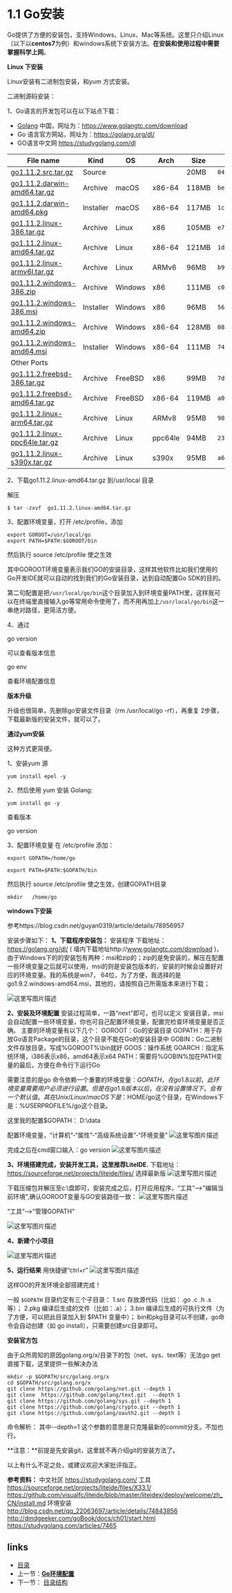 # **1.1  Go安装**

Go提供了方便的安装包，支持Windows、Linux、Mac等系统。这里只介绍Linux（以下以**centos7**为例）和windows系统下安装方法。**在安装和使用过程中需要掌握科学上网**。

**Linux 下安装**

Linux安装有二进制包安装，和yum 方式安装。

二进制源码安装：

1、Go语言的开发包可以在以下站点下载：

- [Golang](http://c.biancheng.net/golang/) 中国，网址为：https://www.golangtc.com/download
- Go 语言官方网站，网址为：https://golang.org/dl/
- GO语言中文网 https://studygolang.com/dl

| File name                                | Kind      | OS      | Arch    | Size  | SHA256 Checksum                          |
| ---------------------------------------- | --------- | ------- | ------- | ----- | ---------------------------------------- |
| [go1.11.2.src.tar.gz](https://dl.google.com/go/go1.11.2.src.tar.gz) | Source    |         |         | 20MB  | `042fba357210816160341f1002440550e952eb12678f7c9e7e9d389437942550` |
| [go1.11.2.darwin-amd64.tar.gz](https://dl.google.com/go/go1.11.2.darwin-amd64.tar.gz) | Archive   | macOS   | x86-64  | 118MB | `be2a9382ef85792280951a78e789e8891ddb1df4ac718cd241ea9d977c85c683` |
| [go1.11.2.darwin-amd64.pkg](https://dl.google.com/go/go1.11.2.darwin-amd64.pkg) | Installer | macOS   | x86-64  | 117MB | `1cb34dffecb3c3d441667954bab5b7fdb048c40704b76cd801f09796b909ff50` |
| [go1.11.2.linux-386.tar.gz](https://dl.google.com/go/go1.11.2.linux-386.tar.gz) | Archive   | Linux   | x86     | 105MB | `e74f2f37b43b9b1bcf18008a11e0efb8921b41dff399a4f48ac09a4f25729881` |
| [go1.11.2.linux-amd64.tar.gz](https://dl.google.com/go/go1.11.2.linux-amd64.tar.gz) | Archive   | Linux   | x86-64  | 121MB | `1dfe664fa3d8ad714bbd15a36627992effd150ddabd7523931f077b3926d736d` |
| [go1.11.2.linux-armv6l.tar.gz](https://dl.google.com/go/go1.11.2.linux-armv6l.tar.gz) | Archive   | Linux   | ARMv6   | 96MB  | `b9d16a8eb1f7b8fdadd27232f6300aa8b4427e5e4cb148c4be4089db8fb56429` |
| [go1.11.2.windows-386.zip](https://dl.google.com/go/go1.11.2.windows-386.zip) | Archive   | Windows | x86     | 111MB | `c0c5ab568d9cf260cd7d281e0a489ef91f4b943813d99dac78b61607dca17283` |
| [go1.11.2.windows-386.msi](https://dl.google.com/go/go1.11.2.windows-386.msi) | Installer | Windows | x86     | 96MB  | `56dc82a16747be3b94213cd53a059437462437bc67a087552111324d3f64877a` |
| [go1.11.2.windows-amd64.zip](https://dl.google.com/go/go1.11.2.windows-amd64.zip) | Archive   | Windows | x86-64  | 128MB | `086c59df0dce54d88f30edd50160393deceb27e73b8d6b46b9ee3f88b0c02e28` |
| [go1.11.2.windows-amd64.msi](https://dl.google.com/go/go1.11.2.windows-amd64.msi) | Installer | Windows | x86-64  | 111MB | `74e0221315bb79c45080cd0c81bbe046ab2a21bea808fa5e2d119f3a07815218` |
| Other Ports                              |           |         |         |       |                                          |
| [go1.11.2.freebsd-386.tar.gz](https://dl.google.com/go/go1.11.2.freebsd-386.tar.gz) | Archive   | FreeBSD | x86     | 99MB  | `7daf8c1995e6eb343c4b487ba4d6b8fb5463cdead8a8bde867a25cc7168ff77b` |
| [go1.11.2.freebsd-amd64.tar.gz](https://dl.google.com/go/go1.11.2.freebsd-amd64.tar.gz) | Archive   | FreeBSD | x86-64  | 119MB | `a0b46726b102067bdd9a9b863f2bce4d23e4478118162bb9b2362733eb28cabf` |
| [go1.11.2.linux-arm64.tar.gz](https://dl.google.com/go/go1.11.2.linux-arm64.tar.gz) | Archive   | Linux   | ARMv8   | 95MB  | `98a42b9b8d3bacbcc6351a1e39af52eff582d0bc3ac804cd5a97ce497dd84026` |
| [go1.11.2.linux-ppc64le.tar.gz](https://dl.google.com/go/go1.11.2.linux-ppc64le.tar.gz) | Archive   | Linux   | ppc64le | 94MB  | `23291935a299fdfde4b6a988ce3faa0c7a498aab6d56bbafbf1e7476468529a3` |
| [go1.11.2.linux-s390x.tar.gz](https://dl.google.com/go/go1.11.2.linux-s390x.tar.gz) | Archive   | Linux   | s390x   | 95MB  | `a67ef820ef8cfecc8d68c69dd5bf513aaf647c09b6605570af425bf5fe8a32f0` |

2、下载go1.11.2.linux-amd64.tar.gz 到/usr/local 目录

解压

```
$ tar -zxvf  go1.11.2.linux-amd64.tar.gz
```

3、配置环境变量，打开 /etc/profile，添加

```
export GOROOT=/usr/local/go
export PATH=$PATH:$GOROOT/bin

```

然后执行 source /etc/profile 使之生效

其中GOROOT环境变量表示我们GO的安装目录，这样其他软件比如我们使用的Go开发IDE就可以自动的找到我们的Go安装目录，达到自动配置Go SDK的目的。

第二句配置是把`/usr/local/go/bin`这个目录加入到环境变量PATH里，这样我可以在终端里直接输入go等常用命令使用了，而不用再加上`/usr/local/go/bin`这一串绝对路径，更简洁方便。

4、通过 

go version

可以查看版本信息

go env

查看环境配置信息

**版本升级**

升级也很简单，先删除go安装文件目录（rm  /usr/local/go -rf），再重复 2步骤，下载最新版的安装文件，就可以了。

**通过yum安装**

这种方式更简便。

1、安装yum 源

```
yum install epel -y
```


2、然后使用 yum 安装 Golang:

```
yum install go -y
```


查看版本

go version

3、配置环境变量 
在 /etc/profile 添加：

```
export GOPATH=/home/go

export PATH=$PATH:$GOPATH/bin

```


然后执行 source /etc/profile 使之生效，创建GOPATH目录

```
mkdir   /home/go
```

**windows下安装**

参考https://blog.csdn.net/guyan0319/article/details/78956957

安装步骤如下：
**1、下载程序安装包：**
安装程序 下载地址：https://golang.org/dl/ ( 墙内下载地址http://www.golangtc.com/download )，
由于Windows下的的安装包有两种：msi和zip的；zip的是免安装的，解压在配置一些环境变量之后就可以使用，msi的则是安装包版本的，安装的时候会设置好对应的环境变量。我的系统是win7，  64位，为了方便，我选择的是go1.9.2.windows-amd64.msi，其他的，请按照自己所需版本来进行下载；

![这里写图片描述](/master/images/1.1.1.png)

**2、安装及环境配置**
安装过程简单，一路“next”即可，也可以定义 安装目录，msi会自动配置一些环境变量，你也可自己配置环境变量，配置完检查环境变量是否正确。
主要的环境变量有以下几个：
GOROOT：Go的安装目录
GOPATH：用于存放Go语言Package的目录，这个目录不能在Go的安装目录中
GOBIN：Go二进制文件存放目录，写成%GOROOT%\bin就好
GOOS：操作系统
GOARCH：指定系统环境，i386表示x86，amd64表示x64
PATH：需要将%GOBIN%加在PATH变量的最后，方便在命令行下运行Go

需要注意的是go 命令依赖一个重要的环境变量：$GOPATH，在go 1.8以前，此环境变量需要用户必须进行设置。但是在go 1.8版本以后，在没有设置情况下，会有一个默认值。 其在Unix/Linux/macOS下是：$HOME/go这个目录，在Windows下是：%USERPROFILE%/go这个目录。

这里我的配置$GOPATH： D:\data

配置环境变量，“计算机”-“属性”-“高级系统设置”-“环境变量”
![这里写图片描述](https://github.com/guyan0319/golang_development_notes/blob/master/images/1.1.2.png?raw=true)

完成之后在cmd窗口输入：go version
![这里写图片描述](https://github.com/guyan0319/golang_development_notes/blob/master/images/1.1.3.png?raw=true)

**3、环境搭建完成，安装开发工具，这里推荐LiteIDE.**
下载地址：https://sourceforge.net/projects/liteide/files/
选择最新版
![这里写图片描述](https://github.com/guyan0319/golang_development_notes/blob/master/images/1.1.4.png?raw=true)

下载压缩包并解压至c:\盘即可，安装完成之后，打开应用程序，“工具”-->"编辑当前环境",确认GOROOT变量与GO安装路径一致：
![这里写图片描述](https://github.com/guyan0319/golang_development_notes/blob/master/images/1.1.5.png?raw=true)

“工具”-->"管理GOPATH"

![这里写图片描述](https://github.com/guyan0319/golang_development_notes/blob/master/images/1.1.6.png?raw=true)

**4、新建个小项目**

![这里写图片描述](https://github.com/guyan0319/golang_development_notes/blob/master/images/1.1.7.png?raw=true)

**5、运行结果**
用快捷键“ctrl+r”
![这里写图片描述](https://github.com/guyan0319/golang_development_notes/blob/master/images/1.1.8.png?raw=true)

这样GO的开发环境全部搭建完成！

一般 `$GOPATH` 目录约定有三个子目录：
1.src 存放源代码（比如：.go .c .h .s等）；
2.pkg 编译后生成的文件（比如：.a）；
3.bin 编译后生成的可执行文件（为了方便，可以把此目录加入到 $PATH 变量中）；
bin和pkg目录可以不创建，go命令会自动创建（如 go install），只需要创建src目录即可。

**安装官方包**

由于众所周知的原因golang.org/x/目录下的包（net、sys、text等）无法go get直接下载，这里提供一些解决办法

```
mkdir -p $GOPATH/src/golang.org/x
cd $GOPATH/src/golang.org/x
git clone https://github.com/golang/net.git --depth 1
git clone  https://github.com/golang/text.git  --depth 1
git clone https://github.com/golang/sys.git --depth 1
git clone https://github.com/golang/crypto.git --depth 1
git clone https://github.com/golang/oauth2.git --depth 1
```

命令解析：
其中--depth=1 这个参数的意思是只克隆最新的commit分支。不加也行。

**注意：**前提是先安装git，这里就不再介绍git的安装方法了。

以上有什么不足之处，或建议欢迎大家批评指正。

**参考资料：**
中文社区
https://studygolang.com/
工具
https://sourceforge.net/projects/liteide/files/X33.1/
https://github.com/visualfc/liteide/blob/master/liteidex/deploy/welcome/zh_CN/install.md
环境安装
http://blog.csdn.net/qq_22063697/article/details/74843856
http://dmdgeeker.com/goBook/docs/ch01/start.html
https://studygolang.com/articles/7465





## links

- [目录](https://github.com/guyan0319/golang_development_notes/blob/master/zh/preface.md)
- 上一节：[**Go环境配置**](https://github.com/guyan0319/golang_development_notes/blob/master/zh/1.0.md)
- 下一节： [目录结构](https://github.com/guyan0319/golang_development_notes/blob/master/zh/1.2.md)








